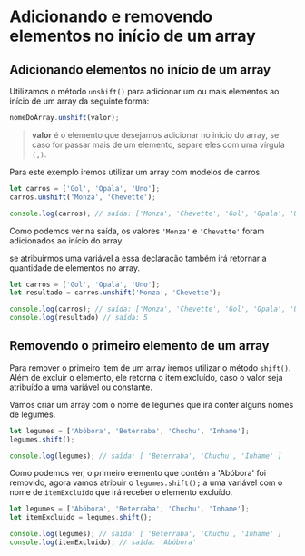 # Adicionando e removendo elementos no início de um array

## Adicionando elementos no início de um array

Utilizamos o método `unshift()` para adicionar um ou mais elementos ao início de um array da seguinte forma:

```js
nomeDoArray.unshift(valor);
```

> **valor** é o elemento que desejamos adicionar  no inicio do array, se caso for passar mais de um elemento, separe eles com uma vírgula `(,)`.

Para este exemplo iremos utilizar um array com modelos de carros.

```js
let carros = ['Gol', 'Opala', 'Uno'];
carros.unshift('Monza', 'Chevette');

console.log(carros); // saída: ['Monza', 'Chevette', 'Gol', 'Opala', 'Uno']
```

Como podemos ver na saída, os valores `'Monza'` e `'Chevette'` foram adicionados ao início do array.

se atribuirmos uma variável a essa declaração também irá retornar a quantidade de elementos no array.

```js
let carros = ['Gol', 'Opala', 'Uno'];
let resultado = carros.unshift('Monza', 'Chevette');

console.log(carros); // saída: ['Monza', 'Chevette', 'Gol', 'Opala', 'Uno']
console.log(resultado) // saída: 5
```

## Removendo o primeiro elemento de um array

Para remover o primeiro item de um array iremos utilizar o método `shift()`. Além de excluir o elemento, ele retorna o item excluído, caso o valor seja atribuído a uma variável ou constante.

Vamos criar um array com o nome de legumes que irá conter alguns nomes de legumes.

```js
let legumes = ['Abóbora', 'Beterraba', 'Chuchu', 'Inhame'];
legumes.shift();

console.log(legumes); // saída: [ 'Beterraba', 'Chuchu', 'Inhame' ]
```

Como podemos ver, o primeiro elemento que  contém a 'Abóbora' foi removido, agora vamos atribuir o `legumes.shift();` a uma variável com o nome de `itemExcluido` que irá receber o elemento excluído.

```js
let legumes = ['Abóbora', 'Beterraba', 'Chuchu', 'Inhame'];
let itemExcluido = legumes.shift();

console.log(legumes); // saída: [ 'Beterraba', 'Chuchu', 'Inhame' ]
console.log(itemExcluido); // saída: 'Abóbora'
```
